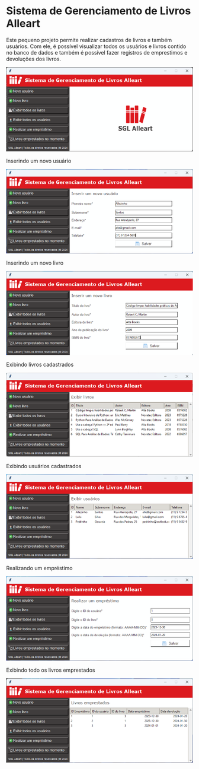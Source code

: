 # Sistema de Gerenciamento de Livros Alleart

Este pequeno projeto permite realizar cadastros de livros e também usuários. Com ele, é possível visualizar todos os usuários e livros contido no banco de dados e também é possível fazer registros de emprestimos e devoluções dos livros. 

<img src = "https://github.com/allesantos/allesantos/blob/main/imagens/Python-Gerenciador-de-Livros/00.png">

<p>Inserindo um novo usuário<p></p>
<img src = "https://github.com/allesantos/allesantos/blob/main/imagens/Python-Gerenciador-de-Livros/00d.png">

<p>Inserindo um novo livro</p>
<img src = "https://github.com/allesantos/allesantos/blob/main/imagens/Python-Gerenciador-de-Livros/01.png">

<p>Exibindo livros cadastrados</p>
<img src = "https://github.com/allesantos/allesantos/blob/main/imagens/Python-Gerenciador-de-Livros/03.png">

<p>Exibindo usuários cadastrados</p>
<img src = "https://github.com/allesantos/allesantos/blob/main/imagens/Python-Gerenciador-de-Livros/04.png">

<p>Realizando um empréstimo</p>
<img src = "https://github.com/allesantos/allesantos/blob/main/imagens/Python-Gerenciador-de-Livros/05.png">

<p>Exibindo todo os livros emprestados</p>
<img src = "https://github.com/allesantos/allesantos/blob/main/imagens/Python-Gerenciador-de-Livros/07.png">


